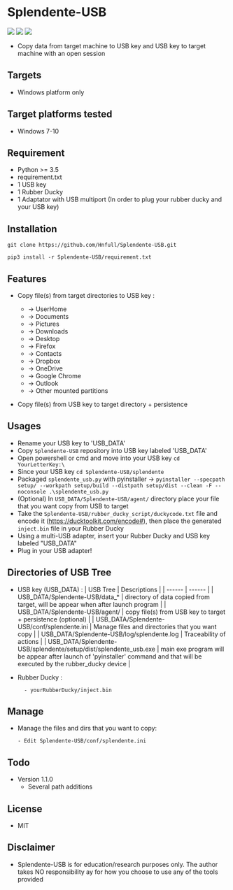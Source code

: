 # Splendente-USB

![](https://img.shields.io/badge/Python-3.6-blue.svg)
![](https://img.shields.io/badge/Version-1.0.3-green.svg)
![](https://img.shields.io/badge/Licence-MIT-red.svg)

- Copy data from target machine to USB key and USB key to target machine with an open session

## Targets
- Windows platform only

## Target platforms tested
- Windows 7-10

## Requirement
- Python >= 3.5
- requirement.txt
- 1 USB key
- 1 Rubber Ducky
- 1 Adaptator with USB multiport (In order to plug your rubber ducky and your USB key)

## Installation
`git clone https://github.com/Hnfull/Splendente-USB.git`

`pip3 install -r Splendente-USB/requirement.txt`

## Features
- Copy file(s) from target directories to USB key : 
  - -> UserHome
  - -> Documents 
  - -> Pictures
  - -> Downloads
  - -> Desktop
  - -> Firefox
  - -> Contacts
  - -> Dropbox
  - -> OneDrive
  - -> Google Chrome
  - -> Outlook
  - -> Other mounted partitions 
  
- Copy file(s) from USB key to target directory + persistence

## Usages
- Rename your USB key to 'USB_DATA'
- Copy `Splendente-USB` repository into USB key labeled 'USB_DATA'
- Open powershell or cmd and move into your USB key `cd YourLetterKey:\`
- Since your USB key `cd Splendente-USB/splendente`
- Packaged  `splendente_usb.py` with pyinstaller -> `pyinstaller --specpath setup/ --workpath setup/build --distpath setup/dist --clean -F --noconsole .\splendente_usb.py`
- (Optional) In `USB_DATA/Splendente-USB/agent/` directory place your file that you want copy from USB to target
- Take the `Splendente-USB/rubber_ducky_script/duckycode.txt` file and encode it (https://ducktoolkit.com/encode#), then place the generated `inject.bin` file in your Rubber Ducky
- Using a multi-USB adapter, insert your Rubber Ducky and USB key labeled "USB_DATA"
- Plug in your USB adapter!

## Directories of USB Tree 
- USB key (USB_DATA) :
| USB Tree | Descriptions |
| ------ | ------ |
| USB_DATA/Splendente-USB/data_* | directory of data copied from target, will be appear when after launch program |
| USB_DATA/Splendente-USB/agent/ | copy file(s) from USB key to target + persistence (optional) |
| USB_DATA/Splendente-USB/conf/splendente.ini | Manage files and directories that you want copy |
| USB_DATA/Splendente-USB/log/splendente.log | Traceability of actions |
| USB_DATA/Splendente-USB/splendente/setup/dist/splendente_usb.exe | main exe program will be appear after launch of 'pyinstaller' command and that will be executed by the rubber_ducky device |

- Rubber Ducky :
  ```
    - yourRubberDucky/inject.bin
  ``` 
  
## Manage 
- Manage the files and dirs that you want to copy:
  ```
  - Edit Splendente-USB/conf/splendente.ini
  ``` 
  
## Todo
- Version 1.1.0
  - Several path additions

## License
- MIT

## Disclaimer
- Splendente-USB is for education/research purposes only. The author takes NO responsibility ay for how you choose to use any of the tools provided
